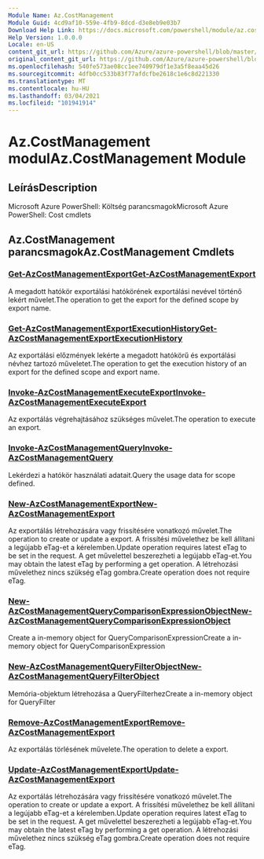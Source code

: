 ```yaml
---
Module Name: Az.CostManagement
Module Guid: 4cd9af10-559e-4fb9-8dcd-d3e8eb9e03b7
Download Help Link: https://docs.microsoft.com/powershell/module/az.costmanagement
Help Version: 1.0.0.0
Locale: en-US
content_git_url: https://github.com/Azure/azure-powershell/blob/master/src/CostManagement/help/Az.CostManagement.md
original_content_git_url: https://github.com/Azure/azure-powershell/blob/master/src/CostManagement/help/Az.CostManagement.md
ms.openlocfilehash: 540fe573ae08cc1ee740979df1e3a5f8eaa45d26
ms.sourcegitcommit: 4dfb0cc533b83f77afdcfbe2618c1e6c8d221330
ms.translationtype: MT
ms.contentlocale: hu-HU
ms.lasthandoff: 03/04/2021
ms.locfileid: "101941914"
---
```

# <span data-ttu-id="267a1-101">Az.CostManagement modul</span><span class="sxs-lookup"><span data-stu-id="267a1-101">Az.CostManagement Module</span></span>
## <span data-ttu-id="267a1-102">Leírás</span><span class="sxs-lookup"><span data-stu-id="267a1-102">Description</span></span>
<span data-ttu-id="267a1-103">Microsoft Azure PowerShell: Költség parancsmagok</span><span class="sxs-lookup"><span data-stu-id="267a1-103">Microsoft Azure PowerShell: Cost cmdlets</span></span>

## <span data-ttu-id="267a1-104">Az.CostManagement parancsmagok</span><span class="sxs-lookup"><span data-stu-id="267a1-104">Az.CostManagement Cmdlets</span></span>
### [<span data-ttu-id="267a1-105">Get-AzCostManagementExport</span><span class="sxs-lookup"><span data-stu-id="267a1-105">Get-AzCostManagementExport</span></span>](Get-AzCostManagementExport.md)
<span data-ttu-id="267a1-106">A megadott hatókör exportálási hatókörének exportálási nevével történő lekért művelet.</span><span class="sxs-lookup"><span data-stu-id="267a1-106">The operation to get the export for the defined scope by export name.</span></span>

### [<span data-ttu-id="267a1-107">Get-AzCostManagementExportExecutionHistory</span><span class="sxs-lookup"><span data-stu-id="267a1-107">Get-AzCostManagementExportExecutionHistory</span></span>](Get-AzCostManagementExportExecutionHistory.md)
<span data-ttu-id="267a1-108">Az exportálási előzmények lekérte a megadott hatókörű és exportálási névhez tartozó műveletet.</span><span class="sxs-lookup"><span data-stu-id="267a1-108">The operation to get the execution history of an export for the defined scope and export name.</span></span>

### [<span data-ttu-id="267a1-109">Invoke-AzCostManagementExecuteExport</span><span class="sxs-lookup"><span data-stu-id="267a1-109">Invoke-AzCostManagementExecuteExport</span></span>](Invoke-AzCostManagementExecuteExport.md)
<span data-ttu-id="267a1-110">Az exportálás végrehajtásához szükséges művelet.</span><span class="sxs-lookup"><span data-stu-id="267a1-110">The operation to execute an export.</span></span>

### [<span data-ttu-id="267a1-111">Invoke-AzCostManagementQuery</span><span class="sxs-lookup"><span data-stu-id="267a1-111">Invoke-AzCostManagementQuery</span></span>](Invoke-AzCostManagementQuery.md)
<span data-ttu-id="267a1-112">Lekérdezi a hatókör használati adatait.</span><span class="sxs-lookup"><span data-stu-id="267a1-112">Query the usage data for scope defined.</span></span>

### [<span data-ttu-id="267a1-113">New-AzCostManagementExport</span><span class="sxs-lookup"><span data-stu-id="267a1-113">New-AzCostManagementExport</span></span>](New-AzCostManagementExport.md)
<span data-ttu-id="267a1-114">Az exportálás létrehozására vagy frissítésére vonatkozó művelet.</span><span class="sxs-lookup"><span data-stu-id="267a1-114">The operation to create or update a export.</span></span>
<span data-ttu-id="267a1-115">A frissítési művelethez be kell állítani a legújabb eTag-et a kérelemben.</span><span class="sxs-lookup"><span data-stu-id="267a1-115">Update operation requires latest eTag to be set in the request.</span></span>
<span data-ttu-id="267a1-116">A get művelettel beszerezheti a legújabb eTag-et.</span><span class="sxs-lookup"><span data-stu-id="267a1-116">You may obtain the latest eTag by performing a get operation.</span></span>
<span data-ttu-id="267a1-117">A létrehozási művelethez nincs szükség eTag gombra.</span><span class="sxs-lookup"><span data-stu-id="267a1-117">Create operation does not require eTag.</span></span>

### [<span data-ttu-id="267a1-118">New-AzCostManagementQueryComparisonExpressionObject</span><span class="sxs-lookup"><span data-stu-id="267a1-118">New-AzCostManagementQueryComparisonExpressionObject</span></span>](New-AzCostManagementQueryComparisonExpressionObject.md)
<span data-ttu-id="267a1-119">Create a in-memory object for QueryComparisonExpression</span><span class="sxs-lookup"><span data-stu-id="267a1-119">Create a in-memory object for QueryComparisonExpression</span></span>

### [<span data-ttu-id="267a1-120">New-AzCostManagementQueryFilterObject</span><span class="sxs-lookup"><span data-stu-id="267a1-120">New-AzCostManagementQueryFilterObject</span></span>](New-AzCostManagementQueryFilterObject.md)
<span data-ttu-id="267a1-121">Memória-objektum létrehozása a QueryFilterhez</span><span class="sxs-lookup"><span data-stu-id="267a1-121">Create a in-memory object for QueryFilter</span></span>

### [<span data-ttu-id="267a1-122">Remove-AzCostManagementExport</span><span class="sxs-lookup"><span data-stu-id="267a1-122">Remove-AzCostManagementExport</span></span>](Remove-AzCostManagementExport.md)
<span data-ttu-id="267a1-123">Az exportálás törlésének művelete.</span><span class="sxs-lookup"><span data-stu-id="267a1-123">The operation to delete a export.</span></span>

### [<span data-ttu-id="267a1-124">Update-AzCostManagementExport</span><span class="sxs-lookup"><span data-stu-id="267a1-124">Update-AzCostManagementExport</span></span>](Update-AzCostManagementExport.md)
<span data-ttu-id="267a1-125">Az exportálás létrehozására vagy frissítésére vonatkozó művelet.</span><span class="sxs-lookup"><span data-stu-id="267a1-125">The operation to create or update a export.</span></span>
<span data-ttu-id="267a1-126">A frissítési művelethez be kell állítani a legújabb eTag-et a kérelemben.</span><span class="sxs-lookup"><span data-stu-id="267a1-126">Update operation requires latest eTag to be set in the request.</span></span>
<span data-ttu-id="267a1-127">A get művelettel beszerezheti a legújabb eTag-et.</span><span class="sxs-lookup"><span data-stu-id="267a1-127">You may obtain the latest eTag by performing a get operation.</span></span>
<span data-ttu-id="267a1-128">A létrehozási művelethez nincs szükség eTag gombra.</span><span class="sxs-lookup"><span data-stu-id="267a1-128">Create operation does not require eTag.</span></span>

